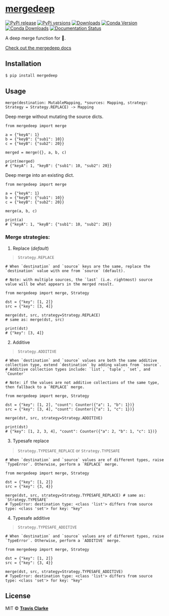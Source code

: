 # [mergedeep](https://mergedeep.readthedocs.io/en/latest/)

[![PyPi release](https://img.shields.io/pypi/v/mergedeep.svg)](https://pypi.org/project/mergedeep/)
[![PyPi versions](https://img.shields.io/pypi/pyversions/mergedeep.svg)](https://pypi.org/project/mergedeep/)
[![Downloads](https://pepy.tech/badge/mergedeep)](https://pepy.tech/project/mergedeep)
[![Conda Version](https://img.shields.io/conda/vn/conda-forge/mergedeep.svg)](https://anaconda.org/conda-forge/mergedeep)
[![Conda Downloads](https://img.shields.io/conda/dn/conda-forge/mergedeep.svg)](https://anaconda.org/conda-forge/mergedeep)
[![Documentation Status](https://readthedocs.org/projects/mergedeep/badge/?version=latest)](https://mergedeep.readthedocs.io/en/latest/?badge=latest)

A deep merge function for 🐍.

[Check out the mergedeep docs](https://mergedeep.readthedocs.io/en/latest/)

## Installation

```bash
$ pip install mergedeep
```

## Usage

```text
merge(destination: MutableMapping, *sources: Mapping, strategy: Strategy = Strategy.REPLACE) -> Mapping
```

Deep merge without mutating the source dicts.

```python3
from mergedeep import merge

a = {"keyA": 1}
b = {"keyB": {"sub1": 10}}
c = {"keyB": {"sub2": 20}}

merged = merge({}, a, b, c) 

print(merged)
# {"keyA": 1, "keyB": {"sub1": 10, "sub2": 20}}
```

Deep merge into an existing dict.
```python3
from mergedeep import merge

a = {"keyA": 1}
b = {"keyB": {"sub1": 10}}
c = {"keyB": {"sub2": 20}}

merge(a, b, c) 

print(a)
# {"keyA": 1, "keyB": {"sub1": 10, "sub2": 20}}
```

### Merge strategies:

1. Replace (*default*)

> `Strategy.REPLACE`

```python3
# When `destination` and `source` keys are the same, replace the `destination` value with one from `source` (default).

# Note: with multiple sources, the `last` (i.e. rightmost) source value will be what appears in the merged result. 

from mergedeep import merge, Strategy

dst = {"key": [1, 2]}
src = {"key": [3, 4]}

merge(dst, src, strategy=Strategy.REPLACE) 
# same as: merge(dst, src)

print(dst)
# {"key": [3, 4]}
```

2. Additive

> `Strategy.ADDITIVE`

```python3
# When `destination` and `source` values are both the same additive collection type, extend `destination` by adding values from `source`.
# Additive collection types include: `list`, `tuple`, `set`, and `Counter`

# Note: if the values are not additive collections of the same type, then fallback to a `REPLACE` merge.

from mergedeep import merge, Strategy

dst = {"key": [1, 2], "count": Counter({"a": 1, "b": 1})}
src = {"key": [3, 4], "count": Counter({"a": 1, "c": 1})}

merge(dst, src, strategy=Strategy.ADDITIVE) 

print(dst)
# {"key": [1, 2, 3, 4], "count": Counter({"a": 2, "b": 1, "c": 1})}
```

3. Typesafe replace

> `Strategy.TYPESAFE_REPLACE` or `Strategy.TYPESAFE`

```python3
# When `destination` and `source` values are of different types, raise `TypeError`. Otherwise, perform a `REPLACE` merge.

from mergedeep import merge, Strategy

dst = {"key": [1, 2]}
src = {"key": {3, 4}}

merge(dst, src, strategy=Strategy.TYPESAFE_REPLACE) # same as: `Strategy.TYPESAFE`  
# TypeError: destination type: <class 'list'> differs from source type: <class 'set'> for key: "key"
```

4. Typesafe additive

> `Strategy.TYPESAFE_ADDITIVE`

```python3
# When `destination` and `source` values are of different types, raise `TypeError`. Otherwise, perform a `ADDITIVE` merge.

from mergedeep import merge, Strategy

dst = {"key": [1, 2]}
src = {"key": {3, 4}}

merge(dst, src, strategy=Strategy.TYPESAFE_ADDITIVE) 
# TypeError: destination type: <class 'list'> differs from source type: <class 'set'> for key: "key"
```

## License

MIT &copy; [**Travis Clarke**](https://blog.travismclarke.com/)
